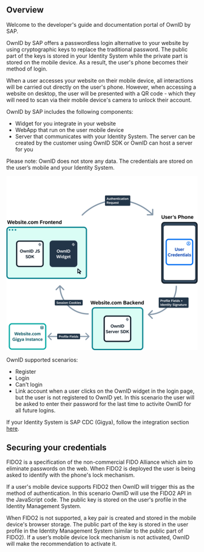 ## Overview

Welcome to the developer's guide and documentation portal of OwnID by SAP.

OwnID by SAP offers a passwordless login alternative to your website by using cryptographic keys to replace the traditional password. The public part of the keys is stored in your Identity System while the private part is stored on the mobile device. As a result, the user's phone becomes their method of login.

When a user accesses your website on their mobile device, all interactions will be carried out directly on the user's phone. However, when accessing a website on desktop, the user will be presented with a QR code - which they will need to scan via their mobile device's camera to unlock their account.

OwnID by SAP includes the following components:
* Widget for you integrate in your website
* WebApp that run on the user mobile device
* Server that communicates with your Identity System. The server can be created by the customer using OwnID SDK or OwnID can host a server for you

Please note: OwnID does not store any data. The credentials are stored on the user’s mobile and your Identity System. 

![architecture](_media/ownid-how-it-works.png)

OwnID supported scenarios:
* Register
* Login
* Can't login
* Link account when a user clicks on the OwnID widget in the login page, but the user is not registered to OwnID yet. In this scenario the user will be asked to enter their password for the last time to activite OwnID for all future logins.  

If your Identity System is SAP CDC (Gigya), follow the integration section [here](/gigya.md). 


## Securing your credentials
FIDO2 is a specification of the non-commercial FIDO Alliance which aim to eliminate passwords on the web. When FIDO2 is deployed the user is being asked to identify with the phone's lock mechanism.

If a user's mobile device supports FIDO2 then OwnID will trigger this as the method of authentication. In this scenario OwnID will use the FIDO2 API in the JavaScript code. The public key is stored on the user's profile in the Identity Management System.

When FIDO2 is not supported, a key pair is created and stored in the mobile device's browser storage. The public part of the key is stored in the user profile in the Identity Management System (similar to the public part of FIDO2). If a user’s  mobile device lock mechanism is not activated, OwnID will make the recommendation to activate it.  


